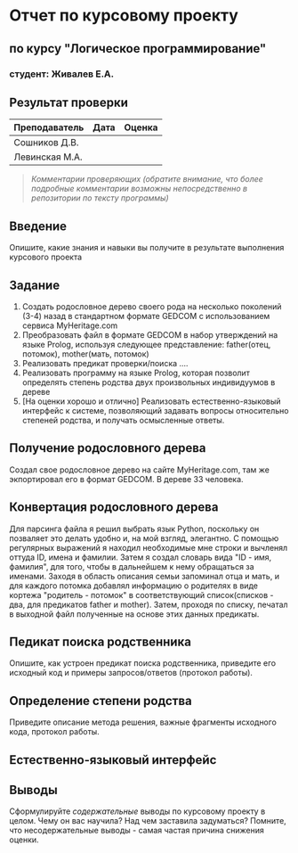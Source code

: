 # Отчет по курсовому проекту
## по курсу "Логическое программирование"

### студент: Живалев Е.А.

## Результат проверки

| Преподаватель     | Дата         |  Оценка       |
|-------------------|--------------|---------------|
| Сошников Д.В. |              |               |
| Левинская М.А.|              |               |

> *Комментарии проверяющих (обратите внимание, что более подробные комментарии возможны непосредственно в репозитории по тексту программы)*

## Введение

Опишите, какие знания и навыки вы получите в результате выполнения курсового проекта

## Задание

 1. Создать родословное дерево своего рода на несколько поколений (3-4) назад в стандартном формате GEDCOM с использованием сервиса MyHeritage.com 
 2. Преобразовать файл в формате GEDCOM в набор утверждений на языке Prolog, используя следующее представление: father(отец, потомок), mother(мать, потомок)
 3. Реализовать предикат проверки/поиска .... 
 4. Реализовать программу на языке Prolog, которая позволит определять степень родства двух произвольных индивидуумов в дереве
 5. [На оценки хорошо и отлично] Реализовать естественно-языковый интерфейс к системе, позволяющий задавать вопросы относительно степеней родства, и получать осмысленные ответы. 

## Получение родословного дерева

Создал свое родословное дерево на сайте MyHeritage.com, там же экпортировал его в формат GEDCOM. В дереве 33 человека.

## Конвертация родословного дерева

Для парсинга файла я решил выбрать язык Python, поскольку он позваляет это делать удобно и, на мой взгляд, элегантно. С помощью регулярных выражений я находил необходимые мне строки и вычленял оттуда ID, имена и фамилии. Затем я создал словарь вида
"ID - имя, фамилия", для того, чтобы в дальнейшем к нему обращаться за именами. Заходя в область описания семьи запоминал отца и мать, и для каждого потомка добавлял информацию о родителях в виде кортежа "родитель - потомок" в соответствующий список(списков - два, для предикатов father и mother). Затем, проходя по списку, печатал в выходной файл полученные на основе этих данных предикаты.

## Педикат поиска родственника

Опишите, как устроен предикат поиска родственника, приведите его исходный код и примеры запросов/ответов (протокол работы).

## Определение степени родства

Приведите описание метода решения, важные фрагменты исходного кода, протокол работы.

## Естественно-языковый интерфейс

## Выводы

Сформулируйте *содержательные* выводы по курсовому проекту в целом. Чему он вас научила? 
Над чем заставила задуматься? Помните, что несодержательные выводы -
самая частая причина снижения оценки.
